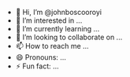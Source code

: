 - 👋 Hi, I’m @johnboscooroyi
- 👀 I’m interested in ...
- 🌱 I’m currently learning ...
- 💞️ I’m looking to collaborate on ...
- 📫 How to reach me ...
- 😄 Pronouns: ...
- ⚡ Fun fact: ...

<!---
johnboscooroyi/johnboscooroyi is a ✨ special ✨ repository because its `README.md` (this file) appears on your GitHub profile.
You can click the Preview link to take a look at your changes.
--->
